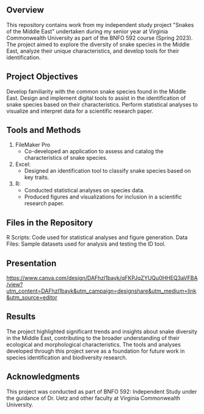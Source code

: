Overview
----------
This repository contains work from my independent study project "Snakes of the Middle East" undertaken during my senior year at Virginia Commonwealth University as part of the BNFO 592 course (Spring 2023).
The project aimed to explore the diversity of snake species in the Middle East, analyze their unique characteristics, and develop tools for their identification.

Project Objectives
----------
Develop familiarity with the common snake species found in the Middle East.
Design and implement digital tools to assist in the identification of snake species based on their characteristics.
Perform statistical analyses to visualize and interpret data for a scientific research paper.

Tools and Methods
----------
1. FileMaker Pro
   - Co-developed an application to assess and catalog the characteristics of snake species.
3. Excel:
   - Designed an identification tool to classify snake species based on key traits.
4. R:
   - Conducted statistical analyses on species data.
   - Produced figures and visualizations for inclusion in a scientific research paper.

Files in the Repository
---------
R Scripts: Code used for statistical analyses and figure generation.
Data Files: Sample datasets used for analysis and testing the ID tool.

Presentation
----------
https://www.canva.com/design/DAFhzl1bayk/qFKPJqZYUQu0HHEQ3aVFBA/view?utm_content=DAFhzl1bayk&utm_campaign=designshare&utm_medium=link&utm_source=editor

Results
----------
The project highlighted significant trends and insights about snake diversity in the Middle East, contributing to the broader understanding of their ecological and morphological characteristics.
The tools and analyses developed through this project serve as a foundation for future work in species identification and biodiversity research.

Acknowledgments
---------
This project was conducted as part of BNFO 592: Independent Study under the guidance of Dr. Uetz and other faculty at Virginia Commonwealth University.
